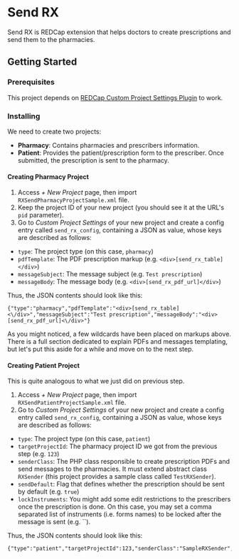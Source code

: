 # Send RX

Send RX is REDCap extension that helps doctors to create prescriptions and send them to the pharmacies.

## Getting Started

### Prerequisites

This project depends on [REDCap Custom Project Settings Plugin](https://github.com/ctsit/custom_project_settings) to work.

### Installing

We need to create two projects:
- **Pharmacy**: Contains pharmacies and prescribers information.
- **Patient**: Provides the patient/prescription form to the prescriber. Once submitted, the prescription is sent to the pharmacy.

#### Creating Pharmacy Project
1. Access *+ New Project* page, then import `RXSendPharmacyProjectSample.xml` file.
2. Keep the project ID of your new project (you should see it at the URL's `pid` parameter).
3. Go to *Custom Project Settings* of your new project and create a config entry called `send_rx_config`, containing a JSON as value, whose keys are described as follows:
- `type`: The project type (on this case, `pharmacy`)
- `pdfTemplate`: The PDF prescription markup (e.g. `<div>[send_rx_table]</div>`)
- `messageSubject`: The message subject (e.g. `Test prescription`)
- `messageBody`: The message body (e.g. `<div>[send_rx_pdf_url]</div>`)

Thus, the JSON contents should look like this:
```
{"type":"pharmacy","pdfTemplate":"<div>[send_rx_table]<\/div>","messageSubject":"Test prescription","messageBody":"<div>[send_rx_pdf_url]<\/div>"}
```

As you might noticed, a few wildcards have been placed on markups above. There is a full section dedicated to explain PDFs and messages templating, but let's put this aside for a while and move on to the next step.

#### Creating Patient Project
This is quite analogous to what we just did on previous step.

1. Access *+ New Project* page, then import `RXSendPatientProjectSample.xml` file.
2. Go to *Custom Project Settings* of your new project and create a config entry called `send_rx_config`, containing a JSON as value, whose keys are described as follows:
- `type`: The project type (on this case, `patient`)
- `targetProjectId`: The pharmacy project ID we got from the previous step (e.g. `123`)
- `senderClass`: The PHP class responsible to create prescription PDFs and send messages to the pharmacies. It must extend abstract class `RXSender` (this project provides a sample class called `TestRXSender`).
- `sendDefault`: Flag that defines whether the prescription should be sent by default (e.g. `true`)
- `lockInstruments`: You might add some edit restrictions to the prescribers once the prescription is done. On this case, you may set a comma separated list of instruments (i.e. forms names) to be locked after the message is sent (e.g. ``).

Thus, the JSON contents should look like this:
```
{"type":"patient","targetProjectId":123,"senderClass":"SampleRXSender","sendDefault":true,"lockInstruments":"lab_orders,prescription"}
```
